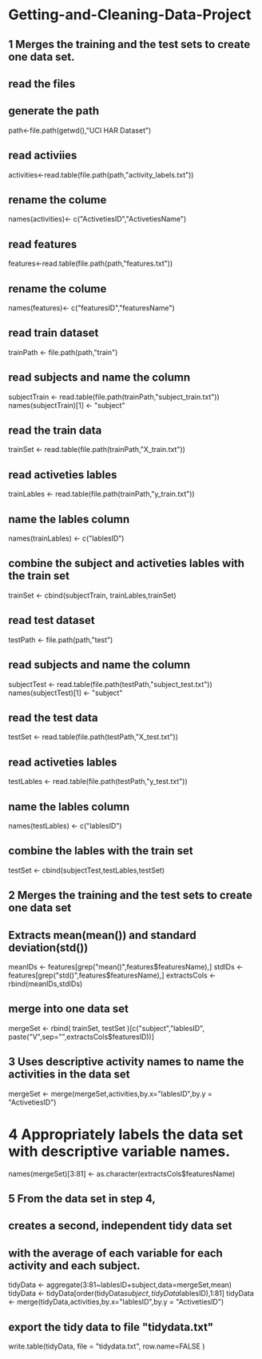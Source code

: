 # Getting-and-Cleaning-Data-Project

## 1 Merges the training and the test sets to create one data set.
## read the files
## generate the path
path<-file.path(getwd(),"UCI HAR Dataset")

## read activiies 
activities<-read.table(file.path(path,"activity_labels.txt"))
## rename the colume 
names(activities)<- c("ActivetiesID","ActivetiesName")

## read features 
features<-read.table(file.path(path,"features.txt"))
## rename the colume 
names(features)<- c("featuresID","featuresName")

## read train dataset
trainPath <- file.path(path,"train")
## read subjects and name the column
subjectTrain <- read.table(file.path(trainPath,"subject_train.txt"))
names(subjectTrain)[1] <- "subject"
## read the train data
trainSet <- read.table(file.path(trainPath,"X_train.txt"))
## read activeties lables
trainLables <- read.table(file.path(trainPath,"y_train.txt"))
## name the lables column
names(trainLables) <- c("lablesID")
## combine the subject and activeties lables with the train set
trainSet <- cbind(subjectTrain, trainLables,trainSet)


## read test dataset
testPath <- file.path(path,"test")
## read subjects and name the column
subjectTest <- read.table(file.path(testPath,"subject_test.txt"))
names(subjectTest)[1] <- "subject"
## read the test data
testSet <- read.table(file.path(testPath,"X_test.txt"))
## read activeties lables
testLables <- read.table(file.path(testPath,"y_test.txt"))
## name the lables column
names(testLables) <- c("lablesID")
## combine the lables with the train set
testSet <- cbind(subjectTest,testLables,testSet)



## 2 Merges the training and the test sets to create one data set
## Extracts mean(mean()) and standard deviation(std()) 
meanIDs <- features[grep("mean()",features$featuresName),]
stdIDs <- features[grep("std()",features$featuresName),]
extractsCols <- rbind(meanIDs,stdIDs)

## merge into one data set
mergeSet <- rbind( trainSet, testSet )[c("subject","lablesID", paste("V",sep="",extractsCols$featuresID))]

## 3 Uses descriptive activity names to name the activities in the data set
mergeSet <- merge(mergeSet,activities,by.x="lablesID",by.y = "ActivetiesID")

# 4 Appropriately labels the data set with descriptive variable names.
names(mergeSet)[3:81] <- as.character(extractsCols$featuresName)

## 5 From the data set in step 4, 
## creates a second, independent tidy data set 
## with the average of each variable for each activity and each subject.
tidyData <- aggregate(3:81~lablesID+subject,data=mergeSet,mean)
tidyData <- tidyData[order(tidyData$subject,tidyData$lablesID),1:81]
tidyData <- merge(tidyData,activities,by.x="lablesID",by.y = "ActivetiesID")

## export the tidy data to file "tidydata.txt"
write.table(tidyData, file = "tidydata.txt", row.name=FALSE )


